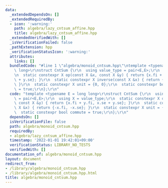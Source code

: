 ```yaml
---
data:
  _extendedDependsOn: []
  _extendedRequiredBy:
  - icon: ':warning:'
    path: algebra/lazy_cntsum_affine.hpp
    title: algebra/lazy_cntsum_affine.hpp
  _extendedVerifiedWith: []
  _isVerificationFailed: false
  _pathExtension: hpp
  _verificationStatusIcon: ':warning:'
  attributes:
    links: []
  bundledCode: "#line 1 \"algebra/monoid_cntsum.hpp\"\ntemplate <typename E = long\
    \ long>\r\nstruct CntSum {\r\n  using value_type = pair<E,E>;\r\n  using X = value_type;\r\
    \n  static constexpr X op(const X &x, const X &y) { return {x.fi + y.fi, x.se\
    \ + y.se}; }\r\n  static constexpr X inverse(const X &x) { return {-x.fi, -x.se};\
    \ }\r\n  static constexpr X unit = {0, 0};\r\n  static constexpr bool commute\
    \ = true;\r\n};\r\n"
  code: "template <typename E = long long>\r\nstruct CntSum {\r\n  using value_type\
    \ = pair<E,E>;\r\n  using X = value_type;\r\n  static constexpr X op(const X &x,\
    \ const X &y) { return {x.fi + y.fi, x.se + y.se}; }\r\n  static constexpr X inverse(const\
    \ X &x) { return {-x.fi, -x.se}; }\r\n  static constexpr X unit = {0, 0};\r\n\
    \  static constexpr bool commute = true;\r\n};\r\n"
  dependsOn: []
  isVerificationFile: false
  path: algebra/monoid_cntsum.hpp
  requiredBy:
  - algebra/lazy_cntsum_affine.hpp
  timestamp: '2022-01-01 19:42:01+09:00'
  verificationStatus: LIBRARY_NO_TESTS
  verifiedWith: []
documentation_of: algebra/monoid_cntsum.hpp
layout: document
redirect_from:
- /library/algebra/monoid_cntsum.hpp
- /library/algebra/monoid_cntsum.hpp.html
title: algebra/monoid_cntsum.hpp
---
```

